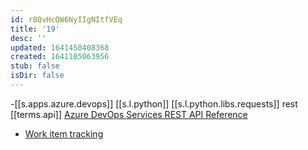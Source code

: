 ```yaml
---
id: r8QvHcQW6NyIIgNItfVEq
title: '19'
desc: ''
updated: 1641450408368
created: 1641105063956
stub: false
isDir: false
---
```


-[[s.apps.azure.devops]] [[s.l.python]] [[s.l.python.libs.requests]] rest [[terms.api]] [Azure DevOps Services REST API Reference][1]
  - [Work item tracking][2]


[1]: https://docs.microsoft.com/en-us/rest/api/azure/devops/?view=azure-devops-rest-6.1
[2]: https://docs.microsoft.com/en-us/rest/api/azure/devops/wit/?view=azure-devops-rest-6.1
